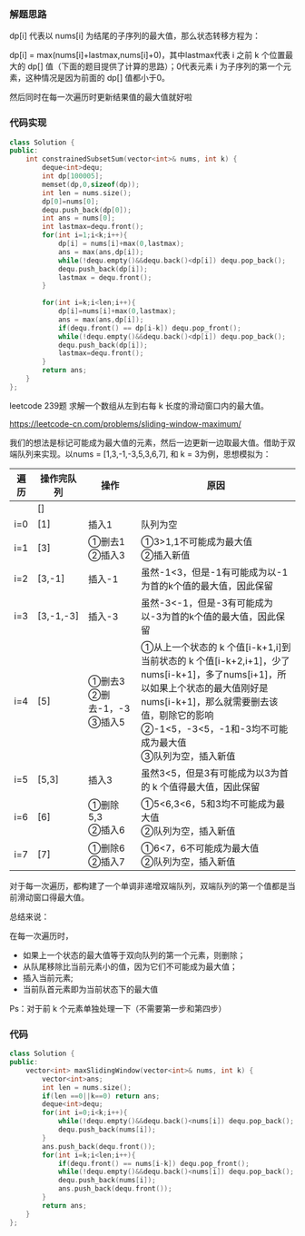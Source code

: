 ### 解题思路

dp[i] 代表以 nums[i] 为结尾的子序列的最大值，那么状态转移方程为：

dp[i] = max(nums[i]+lastmax,nums[i]+0)，其中lastmax代表 i 之前 k 个位置最大的 dp[] 值（下面的题目提供了计算的思路）；0代表元素 i 为子序列的第一个元素，这种情况是因为前面的 dp[] 值都小于0。

然后同时在每一次遍历时更新结果值的最大值就好啦

### 代码实现

```c++
class Solution {
public:
    int constrainedSubsetSum(vector<int>& nums, int k) {
        deque<int>dequ;
        int dp[100005];
        memset(dp,0,sizeof(dp));
        int len = nums.size();
        dp[0]=nums[0];
        dequ.push_back(dp[0]);
        int ans = nums[0];
        int lastmax=dequ.front();
        for(int i=1;i<k;i++){
            dp[i] = nums[i]+max(0,lastmax);
            ans = max(ans,dp[i]);
            while(!dequ.empty()&&dequ.back()<dp[i]) dequ.pop_back();
            dequ.push_back(dp[i]);
            lastmax = dequ.front();
        }
        
        for(int i=k;i<len;i++){
            dp[i]=nums[i]+max(0,lastmax);
            ans = max(ans,dp[i]);
            if(dequ.front() == dp[i-k]) dequ.pop_front();
            while(!dequ.empty()&&dequ.back()<dp[i]) dequ.pop_back();
            dequ.push_back(dp[i]);
            lastmax=dequ.front();
        }
        return ans;
    }
};
```

leetcode 239题 求解一个数组从左到右每 k 长度的滑动窗口内的最大值。

https://leetcode-cn.com/problems/sliding-window-maximum/

我们的想法是标记可能成为最大值的元素，然后一边更新一边取最大值。借助于双端队列来实现。以nums = [1,3,-1,-3,5,3,6,7], 和 k = 3为例，思想模拟为：

| 遍历 | 操作完队列 | 操作                                | 原因                                                         |
| ---- | ---------- | ----------------------------------- | ------------------------------------------------------------ |
|      | []         |                                     |                                                              |
| i=0  | [1]        | 插入1                               | 队列为空                                                     |
| i=1  | [3]        | ①删去1<br />②插入3                  | ①3>1,1不可能成为最大值<br />②插入新值                        |
| i=2  | [3,-1]     | 插入-1                              | 虽然-1<3，但是-1有可能成为以-1为首的k个值的最大值，因此保留  |
| i=3  | [3,-1,-3]  | 插入-3                              | 虽然-3<-1，但是-3有可能成为以-3为首的k个值的最大值，因此保留 |
| i=4  | [5]        | ①删去3<br />②删去-1，-3<br />③插入5 | ①从上一个状态的 k 个值[i-k+1,i]到当前状态的 k 个值[i-k+2,i+1]，少了nums[i-k+1]，多了nums[i+1]，所以如果上个状态的最大值刚好是nums[i-k+1]，那么就需要删去该值，剔除它的影响<br />②-1<5，-3<5，-1和-3均不可能成为最大值<br />③队列为空，插入新值 |
| i=5  | [5,3]      | 插入3                               | 虽然3<5，但是3有可能成为以3为首的 k 个值得最大值，因此保留   |
| i=6  | [6]        | ①删除5,3<br />②插入6                | ①5<6,3<6，5和3均不可能成为最大值<br />②队列为空，插入新值    |
| i=7  | [7]        | ①删除6<br />②插入7                  | ①6<7，6不可能成为最大值<br />②队列为空，插入新值             |

对于每一次遍历，都构建了一个单调非递增双端队列，双端队列的第一个值都是当前滑动窗口得最大值。

总结来说：

在每一次遍历时，

- 如果上一个状态的最大值等于双向队列的第一个元素，则删除；
- 从队尾移除比当前元素小的值，因为它们不可能成为最大值；
- 插入当前元素;
- 当前队首元素即为当前状态下的最大值

Ps：对于前 k 个元素单独处理一下（不需要第一步和第四步）

### 代码

```C++
class Solution {
public:
    vector<int> maxSlidingWindow(vector<int>& nums, int k) {
        vector<int>ans;
        int len = nums.size();
        if(len ==0||k==0) return ans;
        deque<int>dequ;
        for(int i=0;i<k;i++){
            while(!dequ.empty()&&dequ.back()<nums[i]) dequ.pop_back();
            dequ.push_back(nums[i]);
        }
        ans.push_back(dequ.front());
        for(int i=k;i<len;i++){
            if(dequ.front() == nums[i-k]) dequ.pop_front();
            while(!dequ.empty()&&dequ.back()<nums[i]) dequ.pop_back();
            dequ.push_back(nums[i]);
            ans.push_back(dequ.front());
        }
        return ans;
    }
};
```

